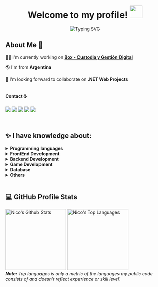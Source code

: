 
<h1 align="center">Welcome to my profile! <img src="https://media.giphy.com/media/hvRJCLFzcasrR4ia7z/giphy.gif" width="40"></h1>
<p align="center">
 <a><img src="https://readme-typing-svg.demolab.com?font=Fira+Code&pause=1000&color=47F7D9&center=true&width=435&lines=Srr.+Software+Developer;Specialized+in+Web-App+ development;4%2B+years+of+coding+experience;University+programing+student;Experience+as+a+Developer+Analyst;Always+learning+new+things.." alt="Typing SVG" /></a>
</p>

  <h2> About Me 🚀</h2>

  👨‍💻 I'm currently working on <a href="https://boxcustodia.com/" target="new">**Box - Custodia y Gestión Digital**</a>

  🌎 I'm from **Argentina**

  👯 I'm looking forward to collaborate on **.NET Web Projects**
<br>
<br>
#### Contact ☕️
<p align="left">
<a href="https://www.linkedin.com/in/nicosegovia/" target="new"><img src="https://img.shields.io/badge/-LinkedIn-%230077B5?style=for-the-badge&logo=linkedin&logoColor=white" target="new"></a>
<a href="https://www.facebook.com/nico.segg/" target="new"><img src="https://img.shields.io/badge/Facebook-1877F2?style=for-the-badge&logo=facebook&logoColor=white" target="new"></a> 
<a href="https://twitter.com/nicosegg" target="new"><img src="https://img.shields.io/badge/Twitter-1DA1F2?style=for-the-badge&logo=twitter&logoColor=white" target="new"></a> 
<a href="https://www.instagram.com/nico.segg/" target="new"><img src="https://img.shields.io/badge/Instagram-E4405F?style=for-the-badge&logo=instagram&logoColor=white" target="new"></a> 
<a href = "mailto:nico.segov@gmail.com" target="new"><img src="https://img.shields.io/badge/-Gmail-%23333?style=for-the-badge&logo=gmail&logoColor=white" target="new"></a>
</p>
<br>
<h2>✨ I have knowledge about:</h2>
 
<details> 
<summary><b>Programming languages</b></summary><br/> 
<p align="left"> 
<img height=30 
src="https://cdn.jsdelivr.net/gh/devicons/devicon/icons/csharp/csharp-original.svg" /> <img height=30 src="https://cdn.jsdelivr.net/gh/devicons/devicon/icons/python/python-original.svg" /> <img height=30 src="https://cdn.jsdelivr.net/gh/devicons/devicon/icons/java/java-original.svg" /> <img height=30 src="https://cdn.jsdelivr.net/gh/devicons/devicon/icons/javascript/javascript-original.svg" /> <img height=30 
src="https://cdn.jsdelivr.net/gh/devicons/devicon/icons/typescript/typescript-original.svg" />
</p>
</details>

<details> 
<summary><b>FrontEnd Development</b></summary><br/> 
<p align="left"> 
<img height=30 src="https://cdn.jsdelivr.net/gh/devicons/devicon/icons/html5/html5-original.svg" /> 
<img height=30 src="https://cdn.jsdelivr.net/gh/devicons/devicon/icons/css3/css3-original.svg" /> 
<img height=30 src="https://cdn.jsdelivr.net/gh/devicons/devicon/icons/react/react-original.svg" /> 
<img height=30 src="https://cdn.jsdelivr.net/gh/devicons/devicon/icons/angularjs/angularjs-original.svg" /> 
<img height=30 src="https://cdn.jsdelivr.net/gh/devicons/devicon/icons/bootstrap/bootstrap-original.svg" /> 
</p>
</details>

<details> 
<summary><b>Backend Development</b></summary><br/> 
<p align="left"> 
<img height=30 src="https://cdn.jsdelivr.net/gh/devicons/devicon/icons/dot-net/dot-net-plain-wordmark.svg" /> <img height=30 src="https://cdn.jsdelivr.net/gh/devicons/devicon/icons/dotnetcore/dotnetcore-original.svg" /> <!-- <img height=30 src="https://cdn.jsdelivr.net/gh/devicons/devicon/icons/nodejs/nodejs-original.svg" /> --> <img height=30 src="https://cdn.jsdelivr.net/gh/devicons/devicon/icons/azure/azure-original.svg" /> 
</p>
</details>

<details> 
<summary><b>Game Development</b></summary><br/> 
<p align="left"> 
<img height=30 src="https://cdn.jsdelivr.net/gh/devicons/devicon/icons/godot/godot-original.svg" />
</p>
</details>

<details> 
<summary><b>Database</b></summary><br/> 
<p align="left"> 
<img height=35 src="https://cdn.jsdelivr.net/gh/devicons/devicon/icons/mysql/mysql-original-wordmark.svg" /> <img height=35 src="https://img.icons8.com/color/48/000000/microsoft-sql-server.png" />
</p>
</details>

<details> 
<summary><b>Others</b></summary><br/> 
<p align="left"><img height=30 src="https://cdn.jsdelivr.net/gh/devicons/devicon/icons/docker/docker-original.svg" /> <img height=30  src="https://cdn.jsdelivr.net/gh/devicons/devicon/icons/git/git-original.svg" /> <img height=30  src="https://cdn.jsdelivr.net/gh/devicons/devicon/icons/tortoisegit/tortoisegit-original.svg" /> <img height=30 
src="https://img.icons8.com/dusk/64/000000/github.png"/> <img height=30 
src="https://cdn.jsdelivr.net/gh/devicons/devicon/icons/bitbucket/bitbucket-original.svg" /> <img height=30  src="https://cdn.jsdelivr.net/gh/devicons/devicon/icons/trello/trello-plain-wordmark.svg" /> <img height=30  src="https://cdn.jsdelivr.net/gh/devicons/devicon/icons/figma/figma-original.svg" /> <img height=30 
src="https://img.icons8.com/color/48/000000/lunacy-new.png"/> <img height=30  
src="https://cdn.jsdelivr.net/gh/devicons/devicon/icons/confluence/confluence-original-wordmark.svg" />
</p>
</details>
<br/>
<h2>💻 GitHub Profile Stats</h2>
    <a href="https://github.com/Nico-Segovia/github-readme-stats"><img alt="Nico's Github Stats" src="https://denvercoder1-github-readme-stats.vercel.app/api/?username=Nico-Segovia&show_icons=true&include_all_commits=true&count_private=true&theme=xcode&hide_border=true&bg_color=1F222E&title_color=47F7D9&icon_color=F8D866" height="192px"/></a>
  <a href="https://github.com/Nico-Segovia/github-readme-stats"><img alt="Nico's Top Languages" src="https://github-readme-stats.vercel.app/api/top-langs/?username=Nico-Segovia&langs_count=8&layout=compact&theme=xcode&hide_border=true&bg_color=1F222E&title_color=47F7D9&icon_color=F8D866&hide=Jupyter%20Notebook" height="192px"/></a>
  <br/>
  <em><b>Note:</b> Top languages is only a metric of the languages my public code consists of and doesn't reflect experience or skill level.</em>
<br>

